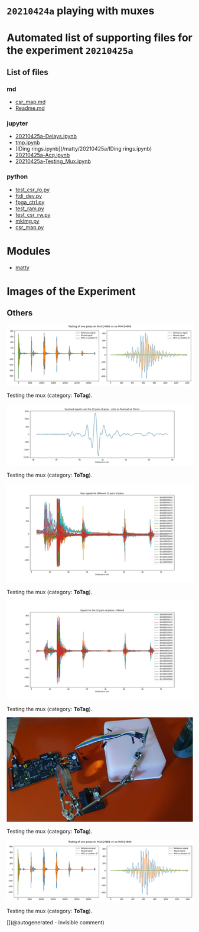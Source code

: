 # `20210424a` playing with muxes



# Automated list of supporting files for the __experiment `20210425a`__

## List of files

### md

* [csr_map.md](/matty/20210425a/hvmux_tests/csr_map.md)
* [Readme.md](/matty/20210425a/Readme.md)


### jupyter

* [20210425a-Delays.ipynb](/matty/20210425a/20210425a-Delays.ipynb)
* [tmp.ipynb](/tmp.ipynb)
* [IDing rings.ipynb](/matty/20210425a/IDing rings.ipynb)
* [20210425a-Acq.ipynb](/matty/20210425a/hvmux_tests/20210425a-Acq.ipynb)
* [20210425a-Testing_Mux.ipynb](/matty/20210425a/20210425a-Testing_Mux.ipynb)


### python

* [test_csr_ro.py](/matty/20210425a/hvmux_tests/test_csr_ro.py)
* [ftdi_dev.py](/matty/20210425a/hvmux_tests/ftdi_dev.py)
* [fpga_ctrl.py](/matty/20210425a/hvmux_tests/fpga_ctrl.py)
* [test_ram.py](/matty/20210425a/hvmux_tests/test_ram.py)
* [test_csr_rw.py](/matty/20210425a/hvmux_tests/test_csr_rw.py)
* [mkimg.py](/matty/20210425a/mkimg.py)
* [csr_map.py](/matty/20210425a/hvmux_tests/csr_map.py)





# Modules

* [matty](/matty/)




# Images of the Experiment

## Others

![](/matty/20210425a/mux.jpg)

Testing the mux (category: __ToTag__).

![](/matty/20210425a/summed_filtered_sigs_details.jpg)

Testing the mux (category: __ToTag__).

![](/matty/20210425a/raw_sigs.jpg)

Testing the mux (category: __ToTag__).

![](/matty/20210425a/filtered_sigs.jpg)

Testing the mux (category: __ToTag__).

![](/matty/20210425a/20210425_203655.jpg)

Testing the mux (category: __ToTag__).

![](/matty/20210425a/mux.png)

Testing the mux (category: __ToTag__).










[](@autogenerated - invisible comment)